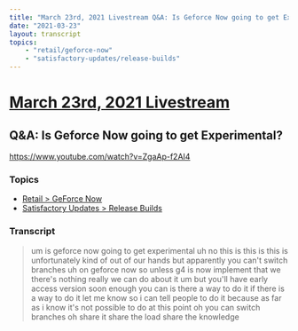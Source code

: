```yaml
---
title: "March 23rd, 2021 Livestream Q&A: Is Geforce Now going to get Experimental?"
date: "2021-03-23"
layout: transcript
topics:
    - "retail/geforce-now"
    - "satisfactory-updates/release-builds"
---
```

# [March 23rd, 2021 Livestream](../2021-03-23.md)
## Q&A: Is Geforce Now going to get Experimental?
https://www.youtube.com/watch?v=ZgaAp-f2AI4

### Topics
* [Retail > GeForce Now](../topics/retail/geforce-now.md)
* [Satisfactory Updates > Release Builds](../topics/satisfactory-updates/release-builds.md)

### Transcript

> um is geforce now going to get experimental uh no this is this is this is unfortunately kind of out of our hands but apparently you can't switch branches uh on geforce now so unless g4 is now implement that we there's nothing really we can do about it um but you'll have early access version soon enough you can is there a way to do it if there is a way to do it let me know so i can tell people to do it because as far as i know it's not possible to do at this point oh you can switch branches oh share it share the load share the knowledge
